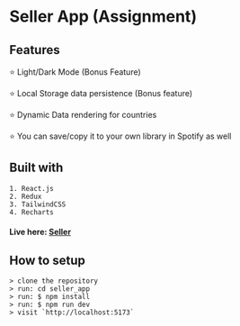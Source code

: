 # Seller App (Assignment)

## Features

⭐ Light/Dark Mode (Bonus Feature)

⭐ Local Storage data persistence (Bonus feature)

⭐ Dynamic Data rendering for countries

⭐ You can save/copy it to your own library in Spotify as well

## Built with

    1. React.js
    2. Redux
    3. TailwindCSS
    4. Recharts

#### Live here: [Seller](https://seller-app-flax.vercel.app/dashboard)

## How to setup

```
> clone the repository
> run: cd seller_app
> run: $ npm install
> run: $ npm run dev
> visit `http://localhost:5173`
```
